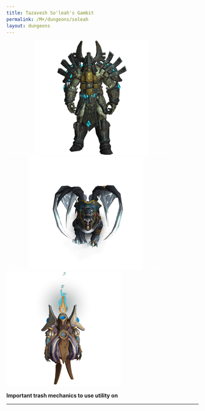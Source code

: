```yaml
---
title: Tazavesh So'leah's Gambit
permalink: /M+/dungeons/soleah
layout: dungeons
---
```


<a style="color: white">
    Hylbrande
    <img src="/assets/img/dungeons/hylbrande.png" class="dungeon_boss"/>
</a>


<a style="color: white">
    Timecap'n Hooktail
    <img src="/assets/img/dungeons/timecap.png" class="dungeon_boss"/>
</a>


<a style="color: white">
    So'leah
    <img src="/assets/img/dungeons/soleah.png" class="dungeon_boss"/>
</a>

**Important trash mechanics to use utility on**

---
